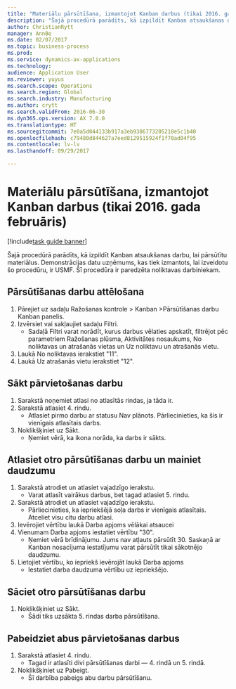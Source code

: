 ```yaml
--- 
title: "Materiālu pārsūtīšana, izmantojot Kanban darbus (tikai 2016. gada februāris)"
description: "Šajā procedūrā parādīts, kā izpildīt Kanban atsaukšanas darbu, lai pārsūtītu materiālus."
author: ChristianRytt
manager: AnnBe
ms.date: 02/07/2017
ms.topic: business-process
ms.prod: 
ms.service: dynamics-ax-applications
ms.technology: 
audience: Application User
ms.reviewer: yuyus
ms.search.scope: Operations
ms.search.region: Global
ms.search.industry: Manufacturing
ms.author: crytt
ms.search.validFrom: 2016-06-30
ms.dyn365.ops.version: AX 7.0.0
ms.translationtype: HT
ms.sourcegitcommit: 7e0a5d044133b917a3eb9386773205218e5c1b40
ms.openlocfilehash: c79480d844627a7eed8129515924f1f70ad04f95
ms.contentlocale: lv-lv
ms.lasthandoff: 09/29/2017

---
```

# <a name="transfer-materials-with-kanban-jobs-february-2016-only"></a>Materiālu pārsūtīšana, izmantojot Kanban darbus (tikai 2016. gada februāris)

[!include[task guide banner](../../includes/task-guide-banner.md)]

Šajā procedūrā parādīts, kā izpildīt Kanban atsaukšanas darbu, lai pārsūtītu materiālus. Demonstrācijas datu uzņēmums, kas tiek izmantots, lai izveidotu šo procedūru, ir USMF. Šī procedūra ir paredzēta noliktavas darbiniekam.


## <a name="display-transfer-jobs"></a>Pārsūtīšanas darbu attēlošana
1. Pārejiet uz sadaļu Ražošanas kontrole > Kanban >Pārsūtīšanas darbu Kanban panelis.
2. Izvērsiet vai sakļaujiet sadaļu Filtri.
    * Sadaļā Filtri varat norādīt, kurus darbus vēlaties apskatīt, filtrējot pēc parametriem Ražošanas plūsma, Aktivitātes nosaukums, No noliktavas un atrašanās vietas un Uz noliktavu un atrašanās vietu.  
3. Laukā No noliktavas ierakstiet "11".
4. Laukā Uz atrašanās vietu ierakstiet "12".

## <a name="start-a-transfer-job"></a>Sākt pārvietošanas darbu
1. Sarakstā noņemiet atlasi no atlasītās rindas, ja tāda ir.
2. Sarakstā atlasiet 4. rindu.
    * Atlasiet pirmo darbu ar statusu Nav plānots. Pārliecinieties, ka šis ir vienīgais atlasītais darbs.  
3. Noklikšķiniet uz Sākt.
    * Ņemiet vērā, ka ikona norāda, ka darbs ir sākts.  

## <a name="select-a-second-transfer-job-and-change-quantity"></a>Atlasiet otro pārsūtīšanas darbu un mainiet daudzumu
1. Sarakstā atrodiet un atlasiet vajadzīgo ierakstu.
    * Varat atlasīt vairākus darbus, bet tagad atlasiet 5. rindu.  
2. Sarakstā atrodiet un atlasiet vajadzīgo ierakstu.
    * Pārliecinieties, ka iepriekšējā soļa darbs ir vienīgais atlasītais. Atceliet visu citu darbu atlasi.  
3. Ievērojiet vērtību laukā Darba apjoms vēlākai atsaucei
4. Vienumam Darba apjoms iestatiet vērtību "30".
    * Ņemiet vērā brīdinājumu. Jums nav atļauts pārsūtīt 30. Saskaņā ar Kanban nosacījuma iestatījumu varat pārsūtīt tikai sākotnējo daudzumu.  
5. Lietojiet vērtību, ko iepriekš ievērojāt laukā Darba apjoms
    * Iestatiet darba daudzuma vērtību uz iepriekšējo.  

## <a name="start-the-second-transfer-job"></a>Sāciet otro pārsūtīšanas darbu
1. Noklikšķiniet uz Sākt.
    * Šādi tiks uzsākta 5. rindas darba pārsūtīšana.  

## <a name="complete-both-transfer-jobs"></a>Pabeidziet abus pārvietošanas darbus
1. Sarakstā atlasiet 4. rindu.
    * Tagad ir atlasīti divi pārsūtīšanas darbi — 4. rindā un 5. rindā.  
2. Noklikšķiniet uz Pabeigt.
    * Šī darbība pabeigs abu darbu pārsūtīšanu.  


